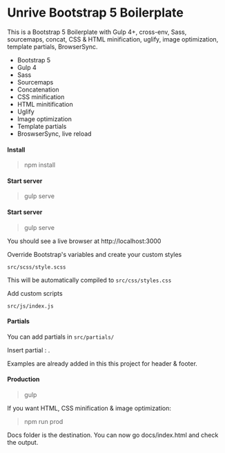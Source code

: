 # Unrive Bootstrap 5 Boilerplate

This is a Bootstrap 5 Boilerplate with Gulp 4+, cross-env, Sass, sourcemaps, concat, CSS & HTML minification, uglify, image optimization, template partials, BrowserSync.

- Bootstrap 5
- Gulp 4
- Sass
- Sourcemaps
- Concatenation
- CSS minification
- HTML minitification
- Uglify
- Image optimization
- Template partials
- BroswserSync, live reload

#### Install
> npm install

#### Start server
> gulp serve

#### Start server
> gulp serve

You should see a live browser at http://localhost:3000

Override Bootstrap's variables and create your custom styles

`src/scss/style.scss`

This will be automatically compiled to `src/css/styles.css`

Add custom scripts

`src/js/index.js`

#### Partials

You can add partials in `src/partials/`

Insert partial : <partial src="header.html"></partial>.

Examples are already added in this this project for header & footer.

#### Production
> gulp

If you want HTML, CSS minification & image optimization:

> npm run prod

Docs folder is the destination. You can now go docs/index.html and check the output.